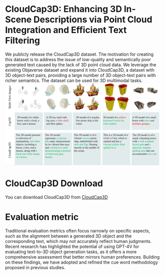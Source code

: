 # CloudCap3D: Enhancing 3D In-Scene Descriptions via Point Cloud Integration and Efficient Text Filtering
We publicly release the CloudCap3D dataset. The motivation for creating this dataset is to address the issue of low-quality and semantically poor generated text caused by the lack of 3D point cloud data. We leverage the existing Objaverse dataset and expand it into CloudCap3D, a dataset with 3D object-text pairs, providing a large number of 3D object-text pairs with richer semantics.
The dataset can be used for 3D multimodal tasks.
![](https://github.com/NZY7/HelloPrj/blob/master/compare.png)
# CloudCap3D Download
You can download CloudCap3D from [CloudCap3D](https://drive.google.com/file/d/1U1Na1bbrDP1hli3LzZAAFkn6XwfkC9L3/view?usp=sharing)
# Evaluation metric
Traditional evaluation metrics often focus narrowly on specific aspects, such as the alignment between a generated 3D object and the corresponding text, which may not accurately reflect human judgments. Recent research has highlighted the potential of using GPT-4V for evaluating text-to-3D object generation tasks, as it offers a more comprehensive assessment that better mirrors human preferences. Building on these findings, we have adopted and
refined the cue word methodology proposed in previous studies.
